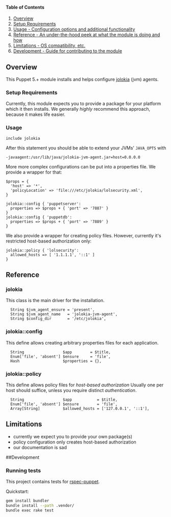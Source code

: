 #### Table of Contents

1. [Overview](#overview)
3. [Setup Requirements](#setup-requirements)
4. [Usage - Configuration options and additional functionality](#usage)
5. [Reference - An under-the-hood peek at what the module is doing and how](#reference)
5. [Limitations - OS compatibility, etc.](#limitations)
6. [Development - Guide for contributing to the module](#development)

## Overview

This Puppet 5.+ module installs and helps configure
[jolokia](https://jolokia.org/) (jvm) agents.


### Setup Requirements

Currently, this module expects you to provide a package for your platform which
it then installs. We generally *highly* recommend this approach, because it
makes life easier.

### Usage

```puppet
include jolokia
```

After this statement you should be able to extend your JVMs' `JAVA_OPTS` with

```
-javaagent:/usr/lib/java/jolokia-jvm-agent.jar=host=0.0.0.0
```

More more complex configurations can be put into a properties file. We provide
a wrapper for that:

```puppet
$props = {
  'host' => '*',
  'policyLocation' => 'file:///etc/jolokia/lolsecurity.xml',
}

jolokia::config { 'puppetserver':
  properties => $props + { 'port' => '7887' }
}
jolokia::config { 'puppetdb':
  properties => $props + { 'port' => '7889' }
}
```

We also provide a wrapper for creating policy files. However, currently it's
restricted host-based authorization only:

```puppet
jolokia::policy { 'lolsecurity':
  allowed_hosts => [ '1.1.1.1', '::1' ]
}
```

## Reference

### jolokia

This class is the main driver for the installation.

```puppet
  String $jvm_agent_ensure = 'present',
  String $jvm_agent_name   = 'jolokia-jvm-agent',
  String $config_dir       = '/etc/jolokia',
```

### jolokia::config

This define allows creating arbitrary properties files for each application.

```puppet
  String                 $app        = $title,
  Enum['file', 'absent'] $ensure     = 'file',
  Hash                   $properties = {},
```

### jolokia::policy

This define allows policy files for *host-based* *authorization* Usually one
per host should suffice, unless you require distinct *authentication*.

```puppet
  String                 $app           = $title,
  Enum['file', 'absent'] $ensure        = 'file',
  Array[String]          $allowed_hosts = ['127.0.0.1', '::1'],
```

## Limitations

* currently we expect you to provide your own package(s)
* policy configuration only creates host-based authorization
* our documentation is sad

##Development

### Running tests

This project contains tests for [rspec-puppet](http://rspec-puppet.com/).

Quickstart:

```bash
gem install bundler
bundle install --path .vendor/
bundle exec rake test
```
